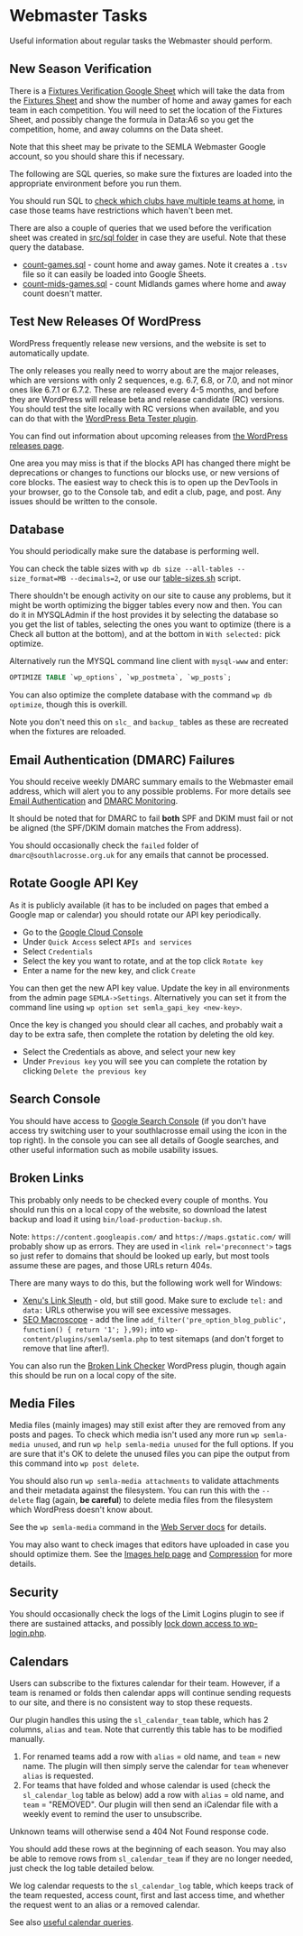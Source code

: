 # Webmaster Tasks

Useful information about regular tasks the Webmaster should perform.

## New Season Verification

There is a [Fixtures Verification Google Sheet](https://docs.google.com/spreadsheets/d/11LgFqD4acY9KPVCZQqu9i9PYwPC6qdfF3pHbhUncxb0/edit?usp=sharing) which will take the data from the [Fixtures Sheet](fixtures-sheet-format.md) and show the number of home and away games for each team in each competition. You will need to set the location of the Fixtures Sheet, and possibly change the formula in Data:A6 so you get the competition, home, and away columns on the Data sheet.

Note that this sheet may be private to the SEMLA Webmaster Google account, so you should share this if necessary.

The following are SQL queries, so make sure the fixtures are loaded into the appropriate environment before you run them.

You should run SQL to [check which clubs have multiple teams at home](../src/sql/multiple-teams-at-home.sql), in case those teams have restrictions which haven't been met.

There are also a couple of queries that we used before the verification sheet was created in [src/sql folder](../src/sql/) in case they are useful. Note that these query the database.

* [count-games.sql](../src/sql/count-games.sql) - count home and away games. Note it creates a `.tsv` file so it can easily be loaded into Google Sheets.
* [count-mids-games.sql](../src/sql/count-mids-games.sql) - count Midlands games where home and away count doesn't matter.

## Test New Releases Of WordPress

WordPress frequently release new versions, and the website is set to automatically update.

The only releases you really need to worry about are the major releases, which are versions with only 2 sequences, e.g. 6.7, 6.8, or 7.0, and not minor ones like 6.7.1 or 6.7.2. These are released every 4-5 months, and before they are WordPress will release beta and release candidate (RC) versions. You should test the site locally with RC versions when available, and you can do that with the [WordPress Beta Tester plugin](development-plugins.md#wordpress-beta-tester).

You can find out information about upcoming releases from [the WordPress releases page](https://wordpress.org/news/category/releases/).

One area you may miss is that if the blocks API has changed there might be deprecations or changes to functions our blocks use, or new versions of core blocks. The easiest way to check this is to open up the DevTools in your browser, go to the Console tab, and edit a club, page, and post. Any issues should be written to the console.

## Database

You should periodically make sure the database is performing well.

You can check the table sizes with `wp db size --all-tables --size_format=MB --decimals=2`, or use our [table-sizes.sh](../bin/table-sizes.sh) script.

There shouldn't be enough activity on our site to cause any problems, but it might be worth optimizing the bigger tables every now and then. You can do it in MYSQLAdmin if the host provides it by selecting the database so you get the list of tables, selecting the ones you want to optimize (there is a Check all button at the bottom), and at the bottom in `With selected:` pick optimize.

Alternatively run the MYSQL command line client with `mysql-www` and enter:

```SQL
OPTIMIZE TABLE `wp_options`, `wp_postmeta`, `wp_posts`;
```

You can also optimize the complete database with the command `wp db optimize`, though this is overkill.

Note you don't need this on `slc_` and `backup_` tables as these are recreated when the fixtures are reloaded.

## Email Authentication (DMARC) Failures

You should receive weekly DMARC summary emails to the Webmaster email address, which will alert you to any possible problems. For more details see [Email Authentication](setting-up-server.md#email-authentication) and [DMARC Monitoring](setting-up-server.md#dmarc-monitoring).

It should be noted that for DMARC to fail **both** SPF and DKIM must fail or not be aligned (the SPF/DKIM domain matches the From address).

You should occasionally check the `failed` folder of `dmarc@southlacrosse.org.uk` for any emails that cannot be processed.

## Rotate Google API Key

As it is publicly available (it has to be included on pages that embed a Google map or calendar) you should rotate our API key periodically.

* Go to the [Google Cloud Console](https://console.cloud.google.com/)
* Under `Quick Access` select `APIs and services`
* Select `Credentials`
* Select the key you want to rotate, and at the top click `Rotate key`
* Enter a name for the new key, and click `Create`

You can then get the new API key value. Update the key in all environments from the admin page `SEMLA->Settings`. Alternatively you can set it from the command line using `wp option set semla_gapi_key <new-key>`.

Once the key is changed you should clear all caches, and probably wait a day to be extra safe, then complete the rotation by deleting the old key.

* Select the Credentials as above, and select your new key
* Under `Previous key` you will see you can complete the rotation by clicking `Delete the previous key`

## Search Console

You should have access to [Google Search Console](https://search.google.com/search-console?resource_id=sc-domain:southlacrosse.org.uk) (if you don't have access try switching user to your southlacrosse email using the icon in the top right). In the console you can see all details of Google searches, and other useful information such as mobile usability issues.

## Broken Links

This probably only needs to be checked every couple of months. You should run this on a local copy of the website, so download the latest backup and load it using `bin/load-production-backup.sh`.

Note: `https://content.googleapis.com/` and `https://maps.gstatic.com/` will probably show up as errors. They are used in `<link rel='preconnect'>` tags so just refer to domains that should be looked up early, but most tools assume these are pages, and those URLs return 404s.

There are many ways to do this, but the following work well for Windows:

* [Xenu's Link Sleuth](http://home.snafu.de/tilman/xenulink.html) - old, but still good. Make sure to exclude `tel:` and `data:` URLs otherwise you will see excessive messages.
* [SEO Macroscope](https://nazuke.github.io/SEOMacroscope/blog/) - add the line `add_filter('pre_option_blog_public', function() { return '1'; },99);` into `wp-content/plugins/semla/semla.php` to test sitemaps (and don't forget to remove that line after!).

You can also run the [Broken Link Checker](https://wordpress.org/plugins/broken-link-checker/) WordPress plugin, though again this should be run on a local copy of the site.

## Media Files

Media files (mainly images) may still exist after they are removed from any posts and pages. To check
which media isn't used any more run `wp semla-media unused`, and run `wp help semla-media unused` for the full options. If you are sure that it's OK to delete the unused files you can pipe the output from this command into `wp post delete`.

You should also run `wp semla-media attachments` to validate attachments and their metadata against the filesystem. You can run this with the `--delete` flag (again, **be careful**) to delete media files from the filesystem which WordPress doesn't know about.

See the `wp semla-media` command in the [Web Server docs](web-server.md#semla-wp-cli-commands) for details.

You may also want to check images that editors have uploaded in case you should optimize them. See the [Images help page](https://south-lacrosse.github.io/wp-help/images.html) and [Compression](developer-info.md#compression) for more details.

## Security

You should occasionally check the logs of the Limit Logins plugin to see if there are sustained attacks, and possibly [lock down access to wp-login.php](web-server.md#restricting-access-to-wordpress-login).

## Calendars

Users can subscribe to the fixtures calendar for their team. However, if a team is renamed or folds then calendar apps will continue sending requests to our site, and there is no consistent way to stop these requests.

Our plugin handles this using the `sl_calendar_team` table, which has 2 columns, `alias` and `team`. Note that currently this table has to be modified manually.

1. For renamed teams add a row with `alias` = old name, and `team` = new name. The plugin will then simply serve the calendar for `team` whenever `alias` is requested.
1. For teams that have folded and whose calendar is used (check the `sl_calendar_log` table as below) add a row with `alias` = old name, and `team` = "REMOVED". Our plugin will then send an iCalendar file with a weekly event to remind the user to unsubscribe.

Unknown teams will otherwise send a 404 Not Found response code.

You should add these rows at the beginning of each season. You may also be able to remove rows from `sl_calendar_team` if they are no longer needed, just check the log table detailed below.

We log calendar requests to the `sl_calendar_log` table, which keeps track of the team requested, access count, first and last access time, and whether the request went to an alias or a removed calendar.

See also [useful calendar queries](../src/sql/calendars.sql).
